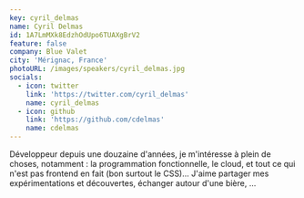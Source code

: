 ```yaml
---
key: cyril_delmas
name: Cyril Delmas
id: 1A7LmMXk8EdzhOdUpo6TUAXgBrV2
feature: false
company: Blue Valet
city: 'Mérignac, France'
photoURL: /images/speakers/cyril_delmas.jpg
socials:
  - icon: twitter
    link: 'https://twitter.com/cyril_delmas'
    name: cyril_delmas
  - icon: github
    link: 'https://github.com/cdelmas'
    name: cdelmas
---
```

Développeur depuis une douzaine d'années, je m'intéresse à plein de choses, notamment : la programmation fonctionnelle, le cloud, et tout ce qui n'est pas frontend en fait (bon surtout le CSS)... J'aime partager mes expérimentations et découvertes, échanger autour d'une bière, ...
